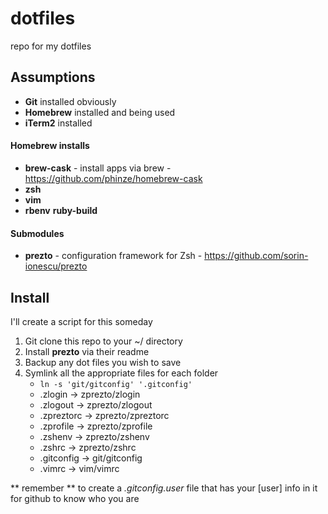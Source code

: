 dotfiles
========

repo for my dotfiles

## Assumptions
* **Git** installed obviously
* **Homebrew** installed and being used
* **iTerm2** installed

#### Homebrew installs
* **brew-cask** - install apps via brew - https://github.com/phinze/homebrew-cask
* **zsh**
* **vim**
* **rbenv** **ruby-build**

#### Submodules
* **prezto** - configuration framework for Zsh - https://github.com/sorin-ionescu/prezto

## Install
I'll create a script for this someday

1. Git clone this repo to your ~/ directory
2. Install **prezto** via their readme
3. Backup any dot files you wish to save
4. Symlink all the appropriate files for each folder
	* `ln -s 'git/gitconfig' '.gitconfig'`
	* .zlogin -> zprezto/zlogin
	* .zlogout -> zprezto/zlogout
	* .zpreztorc -> zprezto/zpreztorc
	* .zprofile -> zprezto/zprofile
	* .zshenv -> zprezto/zshenv
	* .zshrc -> zprezto/zshrc
	* .gitconfig -> git/gitconfig
	* .vimrc -> vim/vimrc

** remember ** to create a *.gitconfig.user* file that has your [user] info in it for github to know who you are

